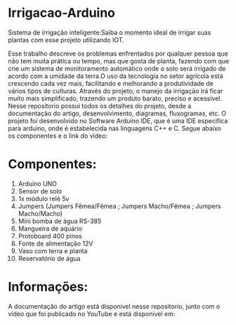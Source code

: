 # Irrigacao-Arduino

Sistema de irrigação inteligente:Saiba o momento ideal de irrigar suas plantas com esse projeto utilizando IOT.

Esse trabalho descreve os problemas enfrentados por qualquer pessoa que não tem muita prática ou tempo, mas que gosta de planta,
fazendo com que crie um sistema de monitoramento automático onde o solo será irrigado de acordo com a umidade da terra.O uso da tecnologia no setor agrícola está crescendo cada vez mais, facilitando e melhorando a produtividade de vários tipos de culturas. Através do projeto, o manejo da irrigação irá ficar muito mais simplificado, trazendo um produto barato, preciso e acessível.
Nesse repositorio possui todos os detalhes do projeto, desde a documentação do artigo, desenvolvimento, diagramas, fluxogramas, etc.
O projeto foi desenvolvido no Software Arduino IDE, que é uma IDE especifica para arduino, onde é estabelecida nas linguagens  C++ e C.
Segue abaixo os componentes e o link do vídeo:

# Componentes:

1. Arduino UNO
2. Sensor de solo
3. 1x módulo relé 5v
4. Jumpers (Jumpers Fêmea/Fêmea ; Jumpers Macho/Fêmea ; Jumpers Macho/Macho)
5. Mini bomba de água RS-385
6. Mangueira de aquário
7. Protoboard 400 pinos
8. Fonte de alimentação 12V
9. Vaso com terra e planta
10. Reservatório de água

# Informações:
A documentação do artigo está disponivel nesse repositorio, junto com o vídeo que foi publicado no YouTube e está disponivel em:


